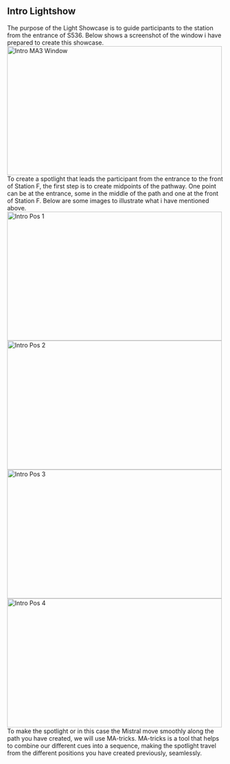 ## Intro Lightshow 
The purpose of the Light Showcase is to guide participants to the station from the entrance of S536. Below shows a screenshot of the window i have prepared to create this showcase.<br>
<img src="Captures/" alt="Intro MA3 Window" width="500" height="300"/>
<br>
To create a spotlight that leads the participant from the entrance to the front of Station F, the first step is to create midpoints of the pathway. One point can be at the entrance, some in the middle of the path and one at the front of Station F. Below are some images to illustrate what i have mentioned above.<br>
<img src="Captures/" alt="Intro Pos 1" width="500" height="300"/>
<br>
<img src="Captures/" alt="Intro Pos 2" width="500" height="300"/>
<br>
<img src="Captures/" alt="Intro Pos 3" width="500" height="300"/>
<br>
<img src="Captures/" alt="Intro Pos 4" width="500" height="300"/>
<br>
To make the spotlight or in this case the Mistral move smoothly along the path you have created, we will use MA-tricks. MA-tricks is a tool that helps to combine our different cues into a sequence, making the spotlight travel from the different positions you have created previously, seamlessly.
